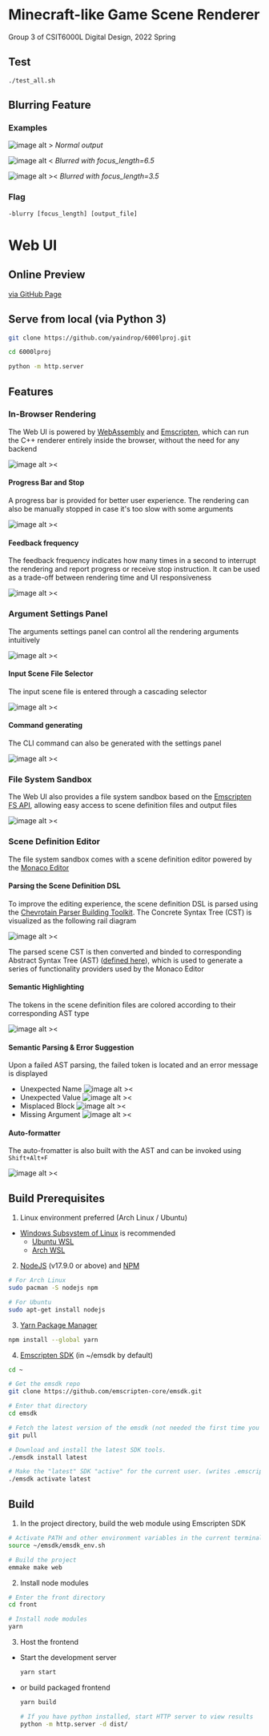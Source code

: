 # Minecraft-like Game Scene Renderer
Group 3 of CSIT6000L Digital Design, 2022 Spring

## Test
```
./test_all.sh
```

## Blurring Feature
### Examples
![image alt >](https://user-images.githubusercontent.com/55251580/164992036-97c0e033-b153-4ce2-b7e7-e05fb003b629.png)
*Normal output*

![image alt <](https://user-images.githubusercontent.com/55251580/164992108-5a3159f4-2bef-42a8-af70-385561cb3364.png)
*Blurred with focus_length=6.5*

![image alt ><](https://user-images.githubusercontent.com/55251580/164992137-bb3a8678-2c3e-4a12-ac3e-61070577b723.png)
*Blurred with focus_length=3.5*

### Flag
```
-blurry [focus_length] [output_file]
```

# Web UI
## Online Preview
[via GitHub Page](https://yaindrop.github.io/6000lproj/)
## Serve from local (via Python 3)
```bash
git clone https://github.com/yaindrop/6000lproj.git

cd 6000lproj

python -m http.server
```
## Features
### In-Browser Rendering

The Web UI is powered by [WebAssembly](https://webassembly.org/) and [Emscripten](https://emscripten.org/), which can run the C++ renderer entirely inside the browser, without the need for any backend

![image alt ><](img/webui_1.png)

#### Progress Bar and Stop

A progress bar is provided for better user experience. The rendering can also be manually stopped in case it's too slow with some arguments

![image alt ><](img/webui_2.png)

#### Feedback frequency

The feedback frequency indicates how many times in a second to interrupt the rendering and report progress or receive stop instruction. It can be used as a trade-off between rendering time and UI responsiveness

![image alt ><](img/webui_3.png)

### Argument Settings Panel

The arguments settings panel can control all the rendering arguments intuitively

![image alt ><](img/webui_4.png)

#### Input Scene File Selector

The input scene file is entered through a cascading selector

![image alt ><](img/webui_5.png)

#### Command generating

The CLI command can also be generated with the settings panel

![image alt ><](img/webui_6.png)

### File System Sandbox

The Web UI also provides a file system sandbox based on the [Emscripten FS API](https://emscripten.org/docs/api_reference/Filesystem-API.html), allowing easy access to scene definition files and output files

![image alt ><](img/webui_7.png)

### Scene Definition Editor

The file system sandbox comes with a scene definition editor powered by the [Monaco Editor](https://microsoft.github.io/monaco-editor/)

#### Parsing the Scene Definition DSL

To improve the editing experience, the scene definition DSL is parsed using the [Chevrotain Parser Building Toolkit](https://chevrotain.io/). The Concrete Syntax Tree (CST) is visualized as the following rail diagram

![image alt ><](img/webui_9.png)

The parsed scene CST is then converted and binded to corresponding Abstract Syntax Tree (AST) ([defined here](front/src/scene/ast.ts)), which is used to generate a series of functionality providers used by the Monaco Editor

#### Semantic Highlighting

The tokens in the scene definition files are colored according to their corresponding AST type

![image alt ><](img/webui_8.png)

#### Semantic Parsing & Error Suggestion

Upon a failed AST parsing, the failed token is located and an error message is displayed

- Unexpected Name
![image alt ><](img/webui_10.png)
- Unexpected Value
![image alt ><](img/webui_11.png)
- Misplaced Block
![image alt ><](img/webui_12.png)
- Missing Argument
![image alt ><](img/webui_13.png)

#### Auto-formatter

The auto-fromatter is also built with the AST and can be invoked using ```Shift+Alt+F```

![image alt ><](img/webui_14.png)

## Build Prerequisites
1. Linux environment preferred (Arch Linux / Ubuntu) 
 - [Windows Subsystem of Linux](https://docs.microsoft.com/en-us/windows/wsl/install) is recommended
     - [Ubuntu WSL](https://ubuntu.com/wsl)
     - [Arch WSL](https://github.com/yuk7/ArchWSL)

2. [NodeJS](https://nodejs.org/en/) (v17.9.0 or above) and [NPM](https://www.npmjs.com/)
```bash
# For Arch Linux
sudo pacman -S nodejs npm

# For Ubuntu
sudo apt-get install nodejs
```

3. [Yarn Package Manager](https://yarnpkg.com/)
```bash
npm install --global yarn
```

4. [Emscripten SDK](https://emscripten.org/docs/tools_reference/emsdk.html) (in ~/emsdk by default)
```bash
cd ~

# Get the emsdk repo
git clone https://github.com/emscripten-core/emsdk.git

# Enter that directory
cd emsdk

# Fetch the latest version of the emsdk (not needed the first time you clone)
git pull

# Download and install the latest SDK tools.
./emsdk install latest

# Make the "latest" SDK "active" for the current user. (writes .emscripten file)
./emsdk activate latest
```

## Build
1. In the project directory, build the web module using Emscripten SDK

```bash
# Activate PATH and other environment variables in the current terminal
source ~/emsdk/emsdk_env.sh

# Build the project
emmake make web
```

2. Install node modules
```bash
# Enter the front directory
cd front

# Install node modules
yarn
```

3. Host the frontend
- Start the development server
    ```bash
    yarn start
    ```

-  or build packaged frontend
    ```bash
    yarn build
    
    # If you have python installed, start HTTP server to view results
    python -m http.server -d dist/
    ```
    
